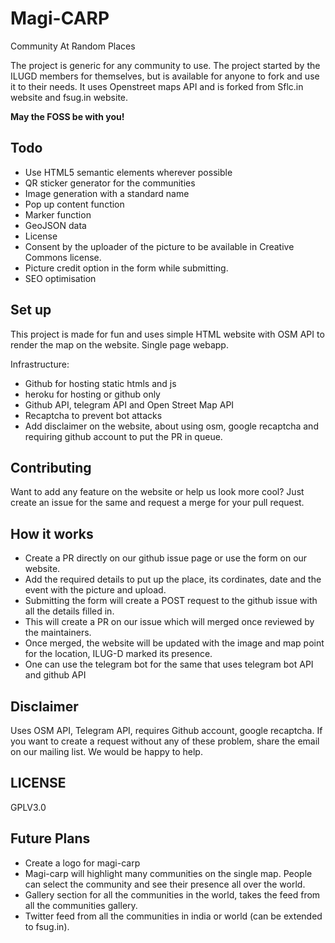 # Magi-CARP
Community At Random Places 

The project is generic for any community to use. The project started by the ILUGD members for themselves, but is available for anyone to fork and use it to their needs.
It uses Openstreet maps API and is forked from Sflc.in website and fsug.in website. 

**May the FOSS be with you!**



## Todo

* Use HTML5 semantic elements wherever possible
* QR sticker generator for the communities
* Image generation with a standard name
* Pop up content function
* Marker function
* GeoJSON data
* License
* Consent by the uploader of the picture to be available in Creative Commons license.
* Picture credit option in the form while submitting.
* SEO optimisation



## Set up

This project is made for fun and uses simple HTML website with OSM API to render the map on the website.
Single page webapp.

Infrastructure:
* Github for hosting static htmls and js
* heroku for hosting or github only
* Github API, telegram API and Open Street Map API
* Recaptcha to prevent bot attacks
* Add disclaimer on the website, about using osm, google recaptcha and requiring github account to put the PR in queue.



## Contributing

Want to add any feature on the website or help us look more cool? Just create an issue for the same and request a merge for your pull request.



## How it works

* Create a PR directly on our github issue page or use the form on our website.
* Add the required details to put up the place, its cordinates, date and the event with the picture and upload.
* Submitting the form will create a POST request to the github issue with all the details filled in.
* This will create a PR on our issue which will merged once reviewed by the maintainers. 
* Once merged, the website will be updated with the image and map point for the location, ILUG-D marked its presence.
* One can use the telegram bot for the same that uses telegram bot API and github API



## Disclaimer

Uses OSM API, Telegram API, requires Github account, google recaptcha. If you want to create a request without any of these problem, share the email on our mailing list. We would be happy to help.



## LICENSE

GPLV3.0



## Future Plans

* Create a logo for magi-carp
* Magi-carp will highlight many communities on the single map. People can select the community and see their presence all over the world.
* Gallery section for all the communities in the world, takes the feed from all the communities gallery.
* Twitter feed from all the communities in india or world (can be extended to fsug.in).
